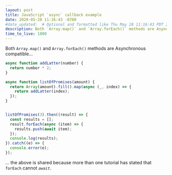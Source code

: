 ```yaml
---
layout: post
title: JavaScript `async` callback example
date: 2020-05-28 11:16:43 -0700
#date_updated:  # Optional and formatted like Thu May 28 11:16:43 PDT 2020 above
description: Both `Array.map()` and `Array.forEach()` methods are Asynchronous compatible
time_to_live: 1800
---
```




Both `Array.map()` and `Array.forEach()` methods are Asynchronous compatible...


```javascript
async function addLatter(number) {
  return number * 2;
}

async function listOfPromises(amount) {
  return Array(amount).fill().map(async (_, index) => {
    return addLatter(index);
  });
}


listOfPromises(3).then((result) => {
  const results = [];
  result.forEach(async (item) => {
    results.push(await item);
  });
  console.log(results);
}).catch((e) => {
  console.error(e);
});
```


... the above is shared because more than one tutorial has stated that `forEach` cannot _`await`_.
